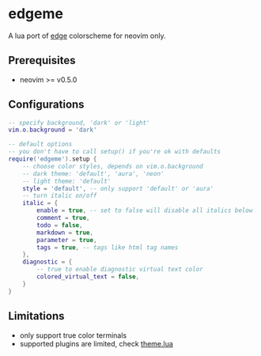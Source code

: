 # edgeme

A lua port of [edge](https://github.com/sainnhe/edge) colorscheme for
neovim only.

## Prerequisites

- neovim >= v0.5.0

## Configurations

```lua
-- specify background, 'dark' or 'light'
vim.o.background = 'dark'

-- default options
-- you don't have to call setup() if you're ok with defaults
require('edgeme').setup {
    -- choose color styles, depends on vim.o.background
    -- dark theme: 'default', 'aura', 'neon'
    -- light theme: 'default'
    style = 'default', -- only support 'default' or 'aura'
    -- turn italic on/off
    italic = {
        enable = true, -- set to false will disable all italics below
        comment = true,
        todo = false,
        markdown = true,
        parameter = true,
        tags = true, -- tags like html tag names
    },
    diagnostic = {
        -- true to enable diagnostic virtual text color
        colored_virtual_text = false,
    }
}
```

## Limitations

- only support true color terminals
- supported plugins are limited, check [theme.lua](./lua/edgeme/theme.lua)

